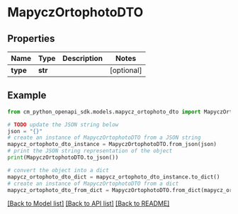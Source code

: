 # MapyczOrtophotoDTO


## Properties

Name | Type | Description | Notes
------------ | ------------- | ------------- | -------------
**type** | **str** |  | [optional] 

## Example

```python
from cm_python_openapi_sdk.models.mapycz_ortophoto_dto import MapyczOrtophotoDTO

# TODO update the JSON string below
json = "{}"
# create an instance of MapyczOrtophotoDTO from a JSON string
mapycz_ortophoto_dto_instance = MapyczOrtophotoDTO.from_json(json)
# print the JSON string representation of the object
print(MapyczOrtophotoDTO.to_json())

# convert the object into a dict
mapycz_ortophoto_dto_dict = mapycz_ortophoto_dto_instance.to_dict()
# create an instance of MapyczOrtophotoDTO from a dict
mapycz_ortophoto_dto_from_dict = MapyczOrtophotoDTO.from_dict(mapycz_ortophoto_dto_dict)
```
[[Back to Model list]](../README.md#documentation-for-models) [[Back to API list]](../README.md#documentation-for-api-endpoints) [[Back to README]](../README.md)


